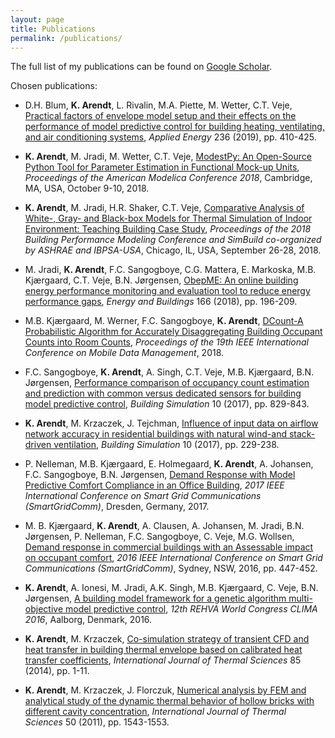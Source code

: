 ```yaml
---
layout: page
title: Publications
permalink: /publications/
---
```


The full list of my publications can be found on [Google Scholar](https://scholar.google.dk/citations?user=ZDX0THoAAAAJ&hl=en).

Chosen publications:

* D.H. Blum, **K. Arendt**, L. Rivalin, M.A. Piette, M. Wetter, C.T. Veje, [Practical factors of envelope model setup and their effects on the performance of model predictive control for building heating, ventilating, and air conditioning systems][MPCFactors], *Applied Energy* 236 (2019), pp. 410-425.

[MPCFactors]: https://www.sciencedirect.com/science/article/pii/S0306261918318099

* **K. Arendt**, M. Jradi, M. Wetter, C.T. Veje, [ModestPy: An Open-Source Python Tool for Parameter Estimation in Functional Mock-up Units][ModestPy], *Proceedings of the American Modelica Conference 2018*, Cambridge, MA, USA, October 9-10, 2018.

[ModestPy]: http://findresearcher.sdu.dk/portal/files/143377618/ModestPy_preprint_2018.pdf

* **K. Arendt**, M. Jradi, H.R. Shaker, C.T. Veje, [Comparative Analysis of White-, Gray- and Black-box Models for Thermal Simulation of Indoor Environment: Teaching Building Case Study][WhiteGrayBlack], *Proceedings of the 2018 Building Performance Modeling Conference and SimBuild co-organized by ASHRAE and IBPSA-USA*, Chicago, IL, USA, September 26-28, 2018.

[WhiteGrayBlack]: http://findresearcher.sdu.dk/portal/files/143379668/Arendt_et_al_2018_BPACS.pdf

* M. Jradi, **K. Arendt**, F.C. Sangogboye, C.G. Mattera, E. Markoska, M.B. Kjærgaard, C.T. Veje, B.N. Jørgensen, [ObepME: An online building energy performance monitoring and evaluation tool to reduce energy performance gaps][ObepMe], *Energy and Buildings* 166 (2018), pp. 196-209.

[ObepMe]: https://www.sciencedirect.com/science/article/pii/S0378778817340707

* M.B. Kjærgaard, M. Werner, F.C. Sangogboye, **K. Arendt**, [DCount-A Probabilistic Algorithm for Accurately Disaggregating Building Occupant Counts into Room Counts][DCount-A], *Proceedings of the 19th IEEE International Conference on Mobile Data Management*, 2018.

[DCount-A]: https://ieeexplore.ieee.org/document/8411261/

* F.C. Sangogboye, **K. Arendt**, A. Singh, C.T. Veje, M.B. Kjærgaard, B.N. Jørgensen, [Performance comparison of occupancy count estimation and prediction with common versus dedicated sensors for building model predictive control][Sangogboye - Building Simulation - 2017], *Building Simulation* 10 (2017), pp. 829-843.

[Sangogboye - Building Simulation - 2017]: https://link.springer.com/article/10.1007/s12273-017-0397-5

* **K. Arendt**, M. Krzaczek, J. Tejchman, [Influence of input data on airflow network accuracy in residential buildings with natural wind-and stack-driven ventilation][Arendt - Building Simulation - 2017], *Building Simulation* 10 (2017), pp. 229-238.

[Arendt - Building Simulation - 2017]: https://link.springer.com/article/10.1007/s12273-016-0320-5

* P. Nelleman, M.B. Kjærgaard, E. Holmegaard, **K. Arendt**, A. Johansen, F.C. Sangogboye, B.N. Jørgensen, [Demand Response with Model Predictive Comfort Compliance in an Office Building][Nelleman - SmartGridComm - 2017], *2017 IEEE International Conference on Smart Grid Communications (SmartGridComm)*, Dresden, Germany, 2017.

[Nelleman - SmartGridComm - 2017]: https://ieeexplore.ieee.org/document/8340733/

* M. B. Kjærgaard, **K. Arendt**, A. Clausen, A. Johansen, M. Jradi, B.N. Jørgensen, P. Nelleman, F.C. Sangogboye, C. Veje, M.G. Wollsen, [Demand response in commercial buildings with an Assessable impact on occupant comfort][DR in commercial buildings], *2016 IEEE International Conference on Smart Grid Communications (SmartGridComm)*, Sydney, NSW, 2016, pp. 447-452.

[DR in commercial buildings]: https://ieeexplore.ieee.org/document/7778802/

* **K. Arendt**, A. Ionesi, M. Jradi, A.K. Singh, M.B. Kjærgaard, C. Veje, B.N. Jørgensen, [A building model framework for a genetic algorithm multi-objective model predictive control][Arendt - CLIMA - 2016], *12th REHVA World Congress CLIMA 2016*, Aalborg, Denmark, 2016.

[Arendt - CLIMA - 2016]: http://vbn.aau.dk/files/233777863/paper_186.pdf

* **K. Arendt**, M. Krzaczek, [Co-simulation strategy of transient CFD and heat transfer in building thermal envelope based on calibrated heat transfer coefficients][Arendt - CFD co-simulation - 2014], *International Journal of Thermal Sciences* 85 (2014), pp. 1-11.

[Arendt - CFD co-simulation - 2014]: https://www.sciencedirect.com/science/article/pii/S1290072914001616

* **K. Arendt**, M. Krzaczek, J. Florczuk, [Numerical analysis by FEM and analytical study of the dynamic thermal behavior of hollow bricks with different cavity concentration][Arendt - hollow bricks - 2011], *International Journal of Thermal Sciences* 50 (2011), pp. 1543-1553.

[Arendt - hollow bricks - 2011]: https://www.sciencedirect.com/science/article/pii/S1290072911000780